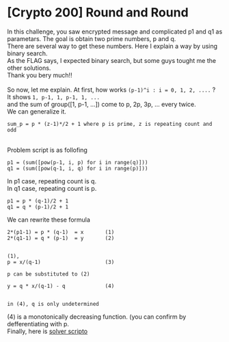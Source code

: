# [Crypto 200] Round and Round  
In this challenge, you saw encrypted message and complicated p1 and q1 as parametars.
The goal is obtain two prime numbers, p and q.  
There are several way to get these numbers. Here I explain a way by using binary search. 
<br />
As the FLAG says, I expected binary search, but some guys tought me the other solutions.  
Thank you bery much!!
<br />
<br />
So now, let me explain.
At first, how works `(p-1)^i : i = 0, 1, 2, ....` ?  
It shows `1, p-1, 1, p-1, 1, ...`  
and the sum of group([1, p-1, ...]) come to p, 2p, 3p, ... every twice.  
We can generalize it.  

```
sum_p = p * (z-1)*/2 + 1 where p is prime, z is repeating count and odd
```

<br />
Problem script is as follofing  

```
p1 = (sum([pow(p-1, i, p) for i in range(q)]))
q1 = (sum([pow(q-1, i, q) for i in range(p)]))
```

In p1 case, repeating count is q.  
In q1 case, repeating count is p.

```
p1 = p * (q-1)/2 + 1
q1 = q * (p-1)/2 + 1
```

We can rewrite these formula  

```
2*(p1-1) = p * (q-1)  = x       (1)
2*(q1-1) = q * (p-1)  = y       (2)


(1),
p = x/(q-1)                     (3)

p can be substituted to (2)

y = q * x/(q-1) - q             (4)


in (4), q is only undetermined

```

(4) is a monotonically decreasing function. (you can confirm by defferentiating with p.  
Finally, here is [solver scripto](https://github.com/ykm11/HarekazeCTF2018/blob/master/Round_nd_Round/solver.py)

